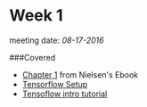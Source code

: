 # Week 1
meeting date: *08-17-2016*

###Covered
- [Chapter 1](http://neuralnetworksanddeeplearning.com/chap1.html) from Nielsen's Ebook
- [Tensorflow Setup](https://www.tensorflow.org/versions/r0.9/get_started/os_setup.html)
- [Tensoflow intro tutorial](https://www.tensorflow.org/versions/r0.9/tutorials/mnist/beginners/index.html)